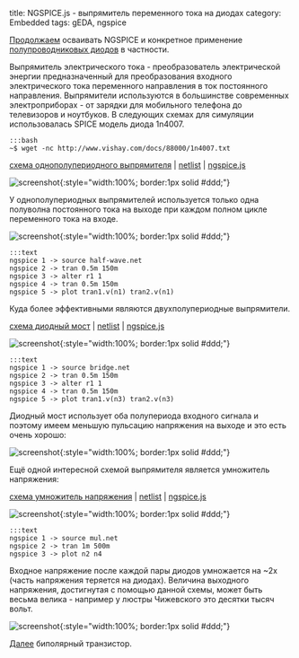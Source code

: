 title: NGSPICE.js - выпрямитель переменного тока на диодах
category: Embedded 
tags: gEDA, ngspice

[Продолжаем]({filename}../2016-10-28-ngspice-introduction/2016-10-28-ngspice-introduction.md) осваивать NGSPICE и конкретное применение [полупроводниковых диодов]({filename}../2016-10-31-ngspice-diode/2016-10-31-ngspice-diode.md) в частности.

Выпрямитель электрического тока - преобразователь электрической энергии предназначенный для преобразования входного электрического тока переменного направления в ток постоянного направления. Выпрямители используются в большинстве современных электроприборах - от зарядки для мобильного телефона до телевизоров и ноутбуков. В следующих схемах для симуляции использовалась SPICE модель диода 1n4007.

<!-- 
<a href="{attach}1n4007.txt"></a>
-->

    :::bash
    ~$ wget -nc http://www.vishay.com/docs/88000/1n4007.txt

[схема однополупериодного выпрямителя]({attach}half-wave.sch) | [netlist]({attach}half-wave.net) | [ngspice.js](https://ngspice.js.org/?gist=fd2a88aab52c56f971179c9a1bd9a502)

![screenshot]({attach}show-img-half-wave.png){:style="width:100%; border:1px solid #ddd;"}

У однополупериодных выпрямителей используется только одна полуволна постоянного тока на выходе при каждом полном цикле переменного тока на входе.

![screenshot]({attach}half-wave-canvas.png){:style="width:100%; border:1px solid #ddd;"}

    :::text
    ngspice 1 -> source half-wave.net
    ngspice 2 -> tran 0.5m 150m
    ngspice 3 -> alter r1 1
    ngspice 4 -> tran 0.5m 150m
    ngspice 5 -> plot tran1.v(n1) tran2.v(n1)

Куда более эффективными являются двухполупериодные выпрямители. 

[схема диодный мост]({attach}bridge.sch) | [netlist]({attach}bridge.net) | [ngspice.js](https://ngspice.js.org/?gist=2cf3ee433d7f6ab178d903d7f1c8ecef)

![screenshot]({attach}show-img-bridge.png){:style="width:100%; border:1px solid #ddd;"}

    :::text
    ngspice 1 -> source bridge.net
    ngspice 2 -> tran 0.5m 150m
    ngspice 3 -> alter r1 1
    ngspice 4 -> tran 0.5m 150m
    ngspice 5 -> plot tran1.v(n3) tran2.v(n3)

Диодный мост использует оба полупериода входного сигнала и поэтому имеем меньшую пульсацию напряжения на выходе и это есть очень хорошо:

![screenshot]({attach}bridge-canvas.png){:style="width:100%; border:1px solid #ddd;"}

Ещё одной интересной схемой выпрямителя является умножитель напряжения:

[схема умножитель напряжения]({attach}mul.sch) | [netlist]({attach}mul.net) | [ngspice.js](https://ngspice.js.org/?gist=b390ade98165e3b89c957c865dff87d2)

![screenshot]({attach}show-img-mul.png){:style="width:100%; border:1px solid #ddd;"}

    :::text
    ngspice 1 -> source mul.net
    ngspice 2 -> tran 1m 500m
    ngspice 3 -> plot n2 n4

Входное напряжение после каждой пары диодов умножается на ~2x (часть напряжения теряется на диодах). Величина выходного напряжения, достигнутая с помощью данной схемы, может быть весьма велика - например у люстры Чижевского это десятки тысяч вольт.

![screenshot]({attach}mul-canvas.png){:style="width:100%; border:1px solid #ddd;"}

[Далее]({filename}../2016-11-02-bipolar-transistor/2016-11-02-bipolar-transistor.md) биполярный транзистор.
